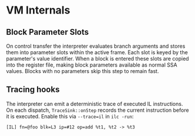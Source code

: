 # VM Internals

## Block Parameter Slots

On control transfer the interpreter evaluates branch arguments and stores them
into parameter slots within the active frame. Each slot is keyed by the
parameter's value identifier. When a block is entered these slots are copied
into the register file, making block parameters available as normal SSA values.
Blocks with no parameters skip this step to remain fast.

## Tracing hooks

The interpreter can emit a deterministic trace of executed IL instructions. On
each dispatch, `TraceSink::onStep` records the current instruction before it is
executed. Enable this via `--trace=il` in `ilc -run`:

```
[IL] fn=@foo blk=L3 ip=#12 op=add %t1, %t2 -> %t3
```
